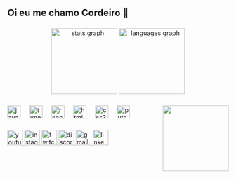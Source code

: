 <h2 align="left">Oi eu me chamo Cordeiro 👋</h2>

###

<div align="center">
  <img src="https://github-readme-stats.vercel.app/api?username=Corder03&hide_title=false&hide_rank=false&show_icons=true&include_all_commits=true&count_private=true&disable_animations=false&theme=algolia&locale=en&hide_border=false" height="150" alt="stats graph"  />
  <img src="https://github-readme-stats.vercel.app/api/top-langs?username=Corder03&locale=en&hide_title=false&layout=compact&card_width=320&langs_count=5&theme=algolia&hide_border=false" height="150" alt="languages graph"  />
</div>

###

<!-- Substitua o src abaixo pelo link da sua foto ou gif -->
<img align="right" height="150" src="https://i.imgur.com/rFrPDwn.gif"/>

###

<div align="left">
  <img src="https://cdn.jsdelivr.net/gh/devicons/devicon/icons/javascript/javascript-original.svg" height="30" alt="javascript logo"  />
  <img width="12" />
  <img src="https://cdn.jsdelivr.net/gh/devicons/devicon/icons/typescript/typescript-original.svg" height="30" alt="typescript logo"  />
  <img width="12" />
  <img src="https://cdn.jsdelivr.net/gh/devicons/devicon/icons/react/react-original.svg" height="30" alt="react logo"  />
  <img width="12" />
  <img src="https://cdn.jsdelivr.net/gh/devicons/devicon/icons/html5/html5-original.svg" height="30" alt="html5 logo"  />
  <img width="12" />
  <img src="https://cdn.jsdelivr.net/gh/devicons/devicon/icons/css3/css3-original.svg" height="30" alt="css3 logo"  />
  <img width="12" />
  <img src="https://cdn.jsdelivr.net/gh/devicons/devicon/icons/python/python-original.svg" height="30" alt="python logo"  />
  <img width="12" />
</div>

###

<div align="left">
  <a href="SEU_LINK_YOUTUBE" target="_blank">
    <img src="https://img.shields.io/static/v1?message=Youtube&logo=youtube&label=&color=0077B5&logoColor=white&labelColor=&style=for-the-badge" height="35" alt="youtube logo"  />
  </a>
  <a href="SEU_LINK_INSTAGRAM" target="_blank">
    <img src="https://img.shields.io/static/v1?message=Instagram&logo=instagram&label=&color=0077B5&logoColor=white&labelColor=&style=for-the-badge" height="35" alt="instagram logo"  />
  </a>
  <a href="SEU_LINK_TWITCH" target="_blank">
    <img src="https://img.shields.io/static/v1?message=Twitch&logo=twitch&label=&color=0077B5&logoColor=white&labelColor=&style=for-the-badge" height="35" alt="twitch logo"  />
  </a>
  <a href="SEU_LINK_DISCORD" target="_blank">
    <img src="https://img.shields.io/static/v1?message=Discord&logo=discord&label=&color=0077B5&logoColor=white&labelColor=&style=for-the-badge" height="35" alt="discord logo"  />
  </a>
  <a href="mailto:SEU_EMAIL">
    <img src="https://img.shields.io/static/v1?message=Gmail&logo=gmail&label=&color=0077B5&logoColor=white&labelColor=&style=for-the-badge" height="35" alt="gmail logo"  />
  </a>
  <a href="SEU_LINK_LINKEDIN" target="_blank">
    <img src="https://img.shields.io/static/v1?message=LinkedIn&logo=linkedin&label=&color=0077B5&logoColor=white&labelColor=&style=for-the-badge" height="35" alt="linkedin logo"  />
  </a>
</div>

###


###
